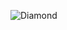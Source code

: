 ![Diamond](https://github.com/yuankong666/Ultimate-RAT-Collection/assets/128066597/8168575a-27d9-4c52-a8be-ad9480e61f59)
